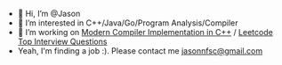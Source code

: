 - 👋 Hi, I’m @Jason
- 👀 I’m interested in C++/Java/Go/Program Analysis/Compiler 
- 🌱 I’m working on [Modern Compiler Implementation in C++](https://github.com/JasonNFS/Modern-Compiler-Implementation-in-cpp) / [Leetcode Top Interview Questions](https://github.com/JasonNFS/Leetcode-Top-Interview-Questions) 
- Yeah, I'm finding a job :). Please contact me jasonnfsc@gmail.com

<!---
JasonNFS/JasonNFS is a ✨ special ✨ repository because its `README.md` (this file) appears on your GitHub profile.
You can click the Preview link to take a look at your changes.
--->
